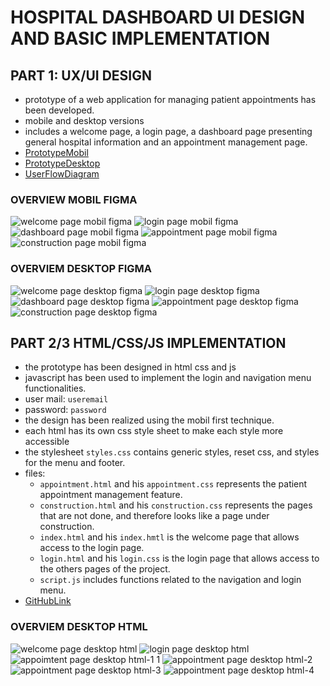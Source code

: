 # HOSPITAL DASHBOARD UI DESIGN AND BASIC IMPLEMENTATION

## PART 1: UX/UI DESIGN

- prototype of a web application for managing patient appointments has been developed.
- mobile and desktop versions
- includes a welcome page, a login page, a dashboard page presenting general hospital information and an appointment management page.
- [PrototypeMobil](https://www.figma.com/proto/3su5cyuSUrOBThl4z7sU4p/Untitled?page-id=0%3A1&type=design&node-id=2-3&viewport=939%2C283%2C0.25&t=8bwrZSXBniVy9nhF-1&scaling=min-zoom&starting-point-node-id=2%3A3&show-proto-sidebar=1)
- [PrototypeDesktop](https://www.figma.com/proto/3su5cyuSUrOBThl4z7sU4p/Untitled?page-id=0%3A1&type=design&node-id=34-1276&viewport=939%2C283%2C0.25&t=8bwrZSXBniVy9nhF-1&scaling=min-zoom&starting-point-node-id=34%3A1269&show-proto-sidebar=1)
- [UserFlowDiagram]()
  
### OVERVIEW MOBIL FIGMA

![welcome page mobil figma](./IMAGES/welcome-page-mobil-figma.PNG)
![login page mobil figma](./IMAGES/login-page-mobil-figma.PNG)
![dashboard page mobil figma](./IMAGES/dashboard-page-mobil-figma.PNG)
![appointment page mobil figma](./IMAGES/appointment-page-mobil-figma.PNG)
![construction page mobil figma](./IMAGES/construction-page-mobil-figma.PNG)

### OVERVIEM DESKTOP FIGMA

![welcome page desktop figma](./IMAGES/welcome-page-desktop-figma.PNG)
![login page desktop figma](./IMAGES/login-page-desktop-figma.PNG)
![dashboard page desktop figma](./IMAGES/dashboard-page-desktop-figma.PNG)
![appointment page desktop figma](./IMAGES/appointment-page-desktop-figma.PNG)
![construction page desktop figma](./IMAGES/construction-page-desktop-figma.PNG)

## PART 2/3 HTML/CSS/JS IMPLEMENTATION

- the prototype has been designed in html css and js
- javascript has been used to implement the login and navigation menu functionalities.
- user mail: `useremail`
- password: `password`
- the design has been realized using the mobil first technique.
- each html has its own css style sheet to make each style more accessible
- the stylesheet `styles.css` contains generic styles, reset css, and styles for the menu and footer.
- files:
  - `appointment.html` and his `appointment.css` represents the patient appointment management feature.
  - `construction.html` and his `construction.css` represents the pages that are not done, and therefore looks like a page under construction.
  - `index.html` and his `index.hmtl` is the welcome page that allows access to the login page.
  - `login.html` and his `login.css` is the login page that allows access to the others pages of the project.
  - `script.js` includes functions related to the navigation and login menu. 
- [GitHubLink]()

### OVERVIEM DESKTOP HTML

![welcome page desktop html](./IMAGES/welcome-page-desktop-html.PNG)
![login page desktop html](./IMAGES/login-page-desktop-html.PNG)
![appoimtent page desktop html-1](./IMAGES/appointment-page-desktop-html-1.PNG)
1
![appointment page desktop html-2](./IMAGES/appointment-page-desktop-html-2.PNG)
![appointment page desktop html-3](./IMAGES/appointment-page-desktop-html-3.PNG)
![appointment page desktop html-4](./IMAGES/appointment-page-desktop-html-4.PNG)




